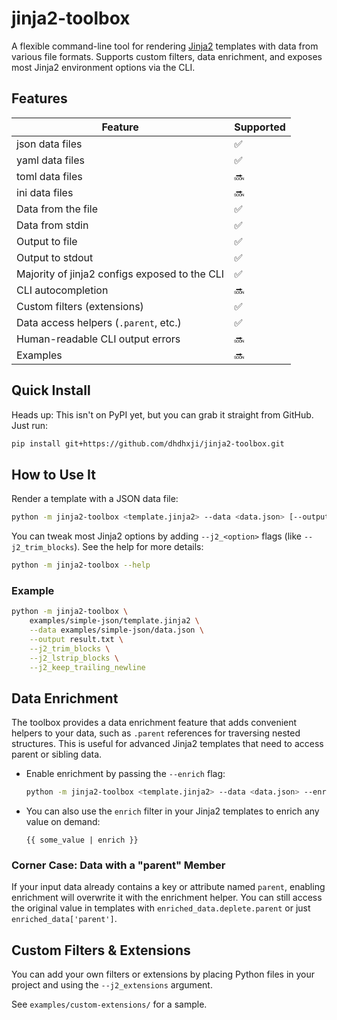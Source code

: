# jinja2-toolbox

A flexible command-line tool for rendering [Jinja2](https://jinja.palletsprojects.com/) templates with data from various file formats. Supports custom filters, data enrichment, and exposes most Jinja2 environment options via the CLI.

## Features

| Feature                                        | Supported |
| ---------------------------------------------- | --------- |
| json data files                                | ✅         |
| yaml data files                                | ✅         |
| toml data files                                | 🔜         |
| ini data files                                 | 🔜         |
| Data from the file                             | ✅         |
| Data from stdin                                | ✅         |
| Output to file                                 | ✅         |
| Output to stdout                               | ✅         |
| Majority of jinja2 configs exposed to the CLI  | ✅         |
| CLI autocompletion                             | 🔜         |
| Custom filters (extensions)                    | ✅         |
| Data access helpers (`.parent`, etc.)          | ✅         |
| Human-readable CLI output errors               | 🔜         |
| Examples                                       | 🔜         |


## Quick Install

Heads up: This isn't on PyPI yet, but you can grab it straight from GitHub. Just run:

```bash
pip install git+https://github.com/dhdhxji/jinja2-toolbox.git
```

## How to Use It

Render a template with a JSON data file:

```bash
python -m jinja2-toolbox <template.jinja2> --data <data.json> [--output <out.txt>]
```

You can tweak most Jinja2 options by adding `--j2_<option>` flags (like `--j2_trim_blocks`). See the help for more details:

```bash
python -m jinja2-toolbox --help
```

### Example

```bash
python -m jinja2-toolbox \
    examples/simple-json/template.jinja2 \
    --data examples/simple-json/data.json \
    --output result.txt \
    --j2_trim_blocks \
    --j2_lstrip_blocks \
    --j2_keep_trailing_newline
```


## Data Enrichment

The toolbox provides a data enrichment feature that adds convenient helpers to your data, such as `.parent` references for traversing nested structures. This is useful for advanced Jinja2 templates that need to access parent or sibling data.

- Enable enrichment by passing the `--enrich` flag:

    ```bash
    python -m jinja2-toolbox <template.jinja2> --data <data.json> --enrich
    ```

- You can also use the `enrich` filter in your Jinja2 templates to enrich any value on demand:

    ```jinja2
    {{ some_value | enrich }}
    ```

### Corner Case: Data with a "parent" Member

If your input data already contains a key or attribute named `parent`, enabling enrichment will overwrite it with the enrichment helper. You can still access the original value in templates with `enriched_data.deplete.parent` or just `enriched_data['parent']`.

## Custom Filters & Extensions

You can add your own filters or extensions by placing Python files in your project and using the `--j2_extensions` argument.

See `examples/custom-extensions/` for a sample.
